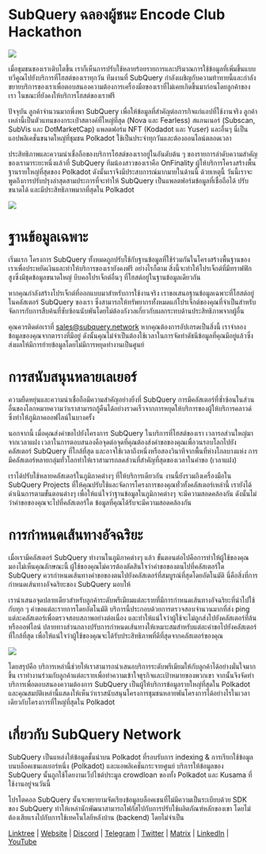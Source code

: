 # SubQuery ฉลองผู้ชนะ Encode Club Hackathon

![](https://miro.medium.com/max/1400/1*z_StqAT5KeaxQLBCm-xpRQ.jpeg)

เมื่อชุมชนของเราเติบโตขึ้น เราก็เห็นการปรับใช้หลายร้อยรายการและปริมาณการใช้ข้อมูลที่เพิ่มขึ้นแบบทวีคูณไปยังบริการที่โฮสต์ของเราทุกวัน ทีมงานที่ SubQuery กำลังเผชิญกับความท้าทายนี้และกำลังขยายบริการของเราเพื่อตอบสนองความต้องการเครื่องมือของเราที่ไม่เคยเกิดขึ้นมาก่อนโดยลูกค้าของเรา ในขณะที่ยังคงให้บริการโฮสต์ของเราฟรี

ปัจจุบัน ลูกค้าจำนวนมากพึ่งพา SubQuery เพื่อให้ข้อมูลที่สำคัญต่อภารกิจแก่แอปที่ใช้งานจริง ลูกค้าเหล่านี้เป็นตัวแทนของกระเป๋าสตางค์ที่ใหญ่ที่สุด (Nova และ Fearless) สแกนเนอร์ (Subscan, SubVis และ DotMarketCap) แพลตฟอร์ม NFT (Kodadot และ Yuser) และอื่นๆ นี่เป็นแอปพลิเคชั่นขนาดใหญ่ที่ชุมชน Polkadot ใช้เป็นประจำทุกวันและต้องออนไลน์ตลอดเวลา

ประสิทธิภาพและความน่าเชื่อถือของบริการโฮสต์ของเราอยู่ในอันดับต้น ๆ ของรายการลำดับความสำคัญของเรามาระยะหนึ่งแล้วที่ SubQuery ทีมน้องสาวของเราคือ OnFinality ผู้ให้บริการโครงสร้างพื้นฐานรายใหญ่ที่สุดของ Polkadot ดังนั้นเราจึงมีประสบการณ์มากมายในด้านนี้ ด้วยเหตุนี้ วันนี้เราจะพูดถึงการปรับปรุงล่าสุดสามประการที่จะทำให้ SubQuery เป็นแพลตฟอร์มข้อมูลที่เชื่อถือได้ ปรับขนาดได้ และมีประสิทธิภาพมากที่สุดใน Polkadot

![](https://miro.medium.com/max/1200/1*QckhJzjQqw9czpBMRhXgXQ.gif)

# ฐานข้อมูลเฉพาะ

เริ่มแรก โครงการ SubQuery ทั้งหมดถูกปรับใช้กับฐานข้อมูลที่ใช้ร่วมกันในโครงสร้างพื้นฐานของเราเพื่อประหยัดเงินและทำให้บริการของเรายังคงฟรี อย่างไรก็ตาม สิ่งนี้จะทำให้โปรเจ็กต์ที่มีทราฟฟิกสูงซึ่งมีชุดข้อมูลขนาดใหญ่ บีบคอโปรเจ็กต์อื่นๆ ที่โฮสต์อยู่ในฐานข้อมูลเดียวกัน

หากคุณกำลังสร้างโปรเจ็กต์ที่ออกแบบมาสำหรับการใช้งานจริง เราขอเสนอฐานข้อมูลเฉพาะที่โฮสต์อยู่ในคลัสเตอร์ SubQuery ของเรา ซึ่งสามารถให้ทรัพยากรทั้งหมดแก่โปรเจ็กต์ของคุณที่จำเป็นสำหรับจัดการกับการสืบค้นที่ซับซ้อนนับพันโดยไม่ต้องกังวลเกี่ยวกับผลกระทบด้านประสิทธิภาพจากผู้อื่น

คุณควรติดต่อเราที่ sales@subquery.network หากคุณต้องการอัปเกรดเป็นสิ่งนี้ เราจำลองข้อมูลของคุณจากตารางที่มีอยู่ ดังนั้นคุณไม่จำเป็นต้องใช้เวลาในการจัดทำดัชนีข้อมูลที่คุณมีอยู่แล้วซึ่งส่งผลให้มีการย้ายข้อมูลโดยไม่มีการหยุดทำงานเป็นศูนย์

# การสนับสนุนหลายเลเยอร์

ความยืดหยุ่นและความน่าเชื่อถือมีความสำคัญอย่างยิ่งที่ SubQuery การมีคลัสเตอร์ที่ซ้ำซ้อนในส่วนอื่นของโลกหมายความว่าเราสามารถกู้คืนได้อย่างรวดเร็วจากการหยุดให้บริการของผู้ให้บริการคลาวด์ซึ่งทำให้ภูมิภาคออฟไลน์ในบางครั้ง

นอกจากนี้ เมื่อคุณส่งคำขอไปยังโครงการ SubQuery ในบริการที่โฮสต์ของเรา เวลารอส่วนใหญ่มาจากเวลาแฝง เวลาในการตอบสนองคือจุดต่อจุดที่คุณต้องส่งคำขอของคุณเพื่อวนรอบโลกไปยังคลัสเตอร์ SubQuery ที่ใกล้ที่สุด และอาจใช้เวลาถึงหนึ่งหรือสองวินาทีจากพื้นที่ห่างไกลบางแห่ง การมีคลัสเตอร์หลายกลุ่มทั่วโลกทำให้เราสามารถลดส่วนที่สำคัญที่สุดของเวลาในคำขอ (เวลาแฝง)

เราได้ปรับใช้หลายคลัสเตอร์ในภูมิภาคต่างๆ ที่ให้บริการเดียวกัน งานนี้ยังรวมถึงเครื่องมือใน SubQuery Projects ที่ให้คุณปรับใช้และจัดการโครงการของคุณทั่วทั้งคลัสเตอร์เหล่านี้ เรายังได้ดำเนินการตามขั้นตอนต่างๆ เพื่อให้แน่ใจว่าฐานข้อมูลในภูมิภาคต่างๆ จะมีความสอดคล้องกัน ดังนั้นไม่ว่าคำขอของคุณจะไปที่คลัสเตอร์ใด ข้อมูลที่คุณได้รับจะมีความสอดคล้องกัน

# การกำหนดเส้นทางอัจฉริยะ

เมื่อเรามีคลัสเตอร์ SubQuery ทำงานในภูมิภาคต่างๆ แล้ว ขั้นตอนต่อไปคือการทำให้ผู้ใช้ของคุณมองไม่เห็นคุณลักษณะนี้ ผู้ใช้ของคุณไม่ควรต้องตัดสินใจว่าคำขอของตนไปที่คลัสเตอร์ใด SubQuery ควรกำหนดเส้นทางคำขอของตนไปยังคลัสเตอร์ที่สมบูรณ์ที่สุดโดยอัตโนมัติ นี่คือสิ่งที่การกำหนดเส้นทางอัจฉริยะของ SubQuery มอบให้

เรานำเสนอจุดปลายเดียวสำหรับลูกค้าระดับพรีเมียมแต่ละรายที่มีการกำหนดเส้นทางอัจฉริยะที่นำไปใช้กับทุก ๆ คำขอแต่ละรายการโดยอัตโนมัติ บริการนี้ประกอบด้วยการตรวจสอบจำนวนมากที่ส่ง ping แต่ละคลัสเตอร์เพื่อตรวจสอบสภาพอย่างต่อเนื่อง และทำให้แน่ใจว่าผู้ใช้จะไม่ถูกส่งไปยังคลัสเตอร์ที่ล้นหรือออฟไลน์ ปลายทางส่วนกลางปรับการกำหนดเส้นทางให้เหมาะสมสำหรับแต่ละคำขอไปยังคลัสเตอร์ที่ใกล้ที่สุด เพื่อให้แน่ใจว่าผู้ใช้ของคุณจะได้รับประสิทธิภาพที่ดีที่สุดจากคลัสเตอร์ของคุณ

![](https://miro.medium.com/max/1000/0*DNXDiABzli0et1MU)

โดยสรุปคือ บริการเหล่านี้ช่วยให้เราสามารถนำเสนอบริการระดับพรีเมียมให้กับลูกค้าได้อย่างมั่นใจมากขึ้น เราทำงานร่วมกับลูกค้าแต่ละรายเพื่อทำความเข้าใจธุรกิจและเป้าหมายของพวกเขา จากนั้นจึงจัดทำบริการเพื่อตอบสนองความต้องการ SubQuery เป็นผู้ให้บริการข้อมูลรายใหญ่ที่สุดใน Polkadot และคุณสมบัติเหล่านี้แสดงให้เห็นว่าเราสนับสนุนโครงการชุมชนหลายพันโครงการได้อย่างไรในเวลาเดียวกับโครงการที่ใหญ่ที่สุดใน Polkadot

# เกี่ยวกับ SubQuery Network

SubQuery เป็นแหล่งให้ข้อมูลชั้นนำบน Polkadot ที่รอบรับการ indexing & การเรียกใช้ข้อมูลบนบล็อคเชนเลเยอร์หนึ่ง (Polkadot) และแอพลิเคชั่นกระจายศูนย์ บริการให้ข้อมูลของ SubQuery นั้นถูกใช้โดยงานเว็ปไซต์ประมูล crowdloan ของทั้ง Polkadot และ Kusama ที่ใช้งานอยู่จนวันนี้

โปรโตคอล SubQuery นั้นจะพยายามจัดเรียงข้อมูลบล็อคเชนที่ไม่มีความเป็นระเบียบด้วย SDK ของ SubQuery ทำให้เหล่านักพัฒนาสามารถโฟกัสไปกับการปรับใช้ผลิตภัณฑ์หลักของเขา โดยไม่ต้องเสียแรงไปกับการใช้เทคโนโลยีหลังบ้าน (backend) โดยไม่จำเป็น

[Linktree](https://linktr.ee/subquerynetwork)  |  [Website](https://subquery.network/)  |  [Discord](https://discord.com/invite/78zg8aBSMG)  |  [Telegram](https://t.me/subquerynetwork)  |  [Twitter](https://twitter.com/subquerynetwork)  |  [Matrix](https://matrix.to/#/#subquery:matrix.org)  |  [LinkedIn](https://www.linkedin.com/company/subquery)  |  [YouTube](https://www.youtube.com/channel/UCi1a6NUUjegcLHDFLr7CqLw)
